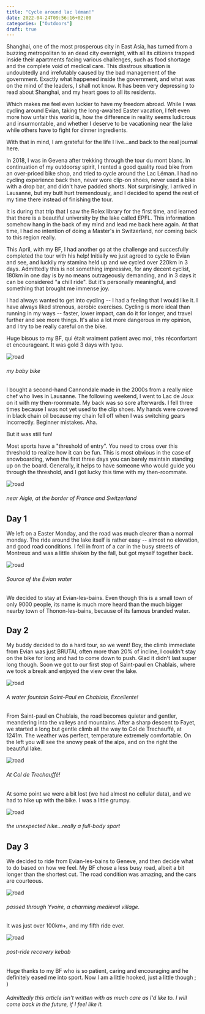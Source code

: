 ```yaml
---
title: "Cycle around lac léman!"
date: 2022-04-24T09:56:16+02:00
categories: ["Outdoors"]
draft: true
---
```


Shanghai, one of the most prosperous city in East Asia, has turned from a buzzing metropolitan to an dead city overnight, with all its citizens trapped inside their apartments facing various challenges, such as food shortage and the complete void of medical care. This diastrous situation is undoubtedly and irrefutably caused by the bad management of the government. Exactly what happened inside the government, and what was on the mind of the leaders, I shall not know. It has been very depressing to read about Shanghai, and my heart goes to all its residents.  

Which makes me feel even luckier to have my freedom abroad. While I was cycling around Evian, taking the long-awaited Easter vacation, I felt even more how unfair this world is, how the difference in reality seems ludicrous and insurmontable, and whether I deserve to be vacationing near the lake while others have to fight for dinner ingredients. 

With that in mind, I am grateful for the life I live...and back to the real journal here. 

In 2018, I was in Gevena after trekking through the tour du mont blanc. In continuation of my outdoorsy spirit, I rented a good quality road bike from an over-priced bike shop, and tried to cycle around the Lac Léman. I had no cycling experience back then, never wore clip-on shoes, never used a bike with a drop bar, and didn't have padded shorts. Not surprisingly, I arrived in Lausanne, but my butt hurt tremendously, and I decided to spend the rest of my time there instead of finishing the tour. 

It is during that trip that I saw the Rolex library for the first time, and learned that there is a beautiful university by the lake called EPFL. This information somehow hang in the back of my mind and lead me back here again. At that time, I had no intention of doing a Master's in Switzerland, nor coming back to this region really. 

This April, with my BF, I had another go at the challenge and succesfully completed the tour with his help! Initially we just agreed to cycle to Evian and see, and luckily my stamina held up and we cycled over 220km in 3 days. Admittedly this is not something impressive, for any decent cyclist, 180km in one day is by no means outrageously demanding, and in 3 days it can be considered "a chill ride". But it's personally meaningful, and something that brought me immense joy. 

I had always wanted to get into cycling -- I had a feeling that I would like it. I have always liked strenous, aerobic exercises. Cycling is more ideal than running in my ways -- faster, lower impact, can do it for longer, and travel further and see more things. It's also a lot more dangerous in my opinion, and I try to be really careful on the bike. 

Huge bisous to my BF, qui était vraiment patient avec moi, très réconfortant et encourageant. It was gold 3 days with tyou. 

![road](/post/TourduLac/1.png)  
###### my baby bike

I bought a second-hand Cannondale made in the 2000s from a really nice chef who lives in Lausanne. The following weekend, I went to Lac de Joux on it with my then-roommate. My back was so sore afterwards. I fell three times because I was not yet used to the clip shoes. My hands were covered in black chain oil because my chain fell off when I was switching gears incorrectly. Beginner mistakes. Aha. 

But it was still fun! 

Most sports have a "threshold of entry". You need to cross over this threshold to realize how it can be fun. This is most obvious in the case of snowboarding, when the first three days you can barely maintain standing up on the board. Generally, it helps to have someone who would guide you through the threshold, and I got lucky this time with my then-roommate. 

![road](/post/TourduLac/7.png)  
###### near Aigle, at the border of France and Switzerland

## Day 1
We left on a Easter Monday, and the road was much clearer than a normal monday. The ride around the lake itself is rather easy -- almost no elevation, and good road conditions. I fell in front of a car in the busy streets of Montreux and was a little shaken by the fall, but got myself together back. 

![road](/post/TourduLac/3.png)  
###### Source of the Evian water 

We decided to stay at Evian-les-bains. Even though this is a small town of only 9000 people, its name is much more heard than the much bigger nearby town of Thonon-les-bains, because of its famous branded water. 


## Day 2
My buddy decided to do a hard tour, so we went! Boy, the climb immediate from Evian was just BRUTAl, often more than 20% of incline, I couldn't stay on the bike for long and had to come down to push. Glad it didn't last super long though. Soon we got to our first stop of Saint-paul en Chablais, where we took a break and enjoyed the view over the lake. 

![road](/post/TourduLac/4.png)  
###### A water fountain Saint-Paul en Chablais, Excellente! 

From Saint-paul en Chablais, the road becomes quieter and gentler, meandering into the valleys and mountains. After a sharp descent to Fayet, we started a long but gentle climb all the way to Col de Trechauffé, at 1241m. The weather was perfect, temperature extremely comfortable. On the left you will see the snowy peak of the alps, and on the right the beautiful lake. 

![road](/post/TourduLac/8.png)  
###### At Col de Trechauffé! 

At some point we were a bit lost (we had almost no cellular data), and we had to hike up with the bike. I was a little grumpy. 

![road](/post/TourduLac/11.png)  
###### the unexpected hike...really a full-body sport 


## Day 3 
We decided to ride from Evian-les-bains to Geneve, and then decide what to do based on how we feel. My BF chose a less busy road, albeit a bit longer than the shortest cut. The road condition was amazing, and the cars are courteous. 

![road](/post/TourduLac/6.png)  
###### passed through Yvoire, a charming medieval village. 

It was just over 100km+, and my fifth ride ever. 

![road](/post/TourduLac/12.png)  
###### post-ride recovery kebab

Huge thanks to my BF who is so patient, caring and encouraging and he definitely eased me into sport. Now I am a little hooked, just a little though ; )







###### Admittedly this article isn't written with as much care as I'd like to. I will come back in the future, if I feel like it. 